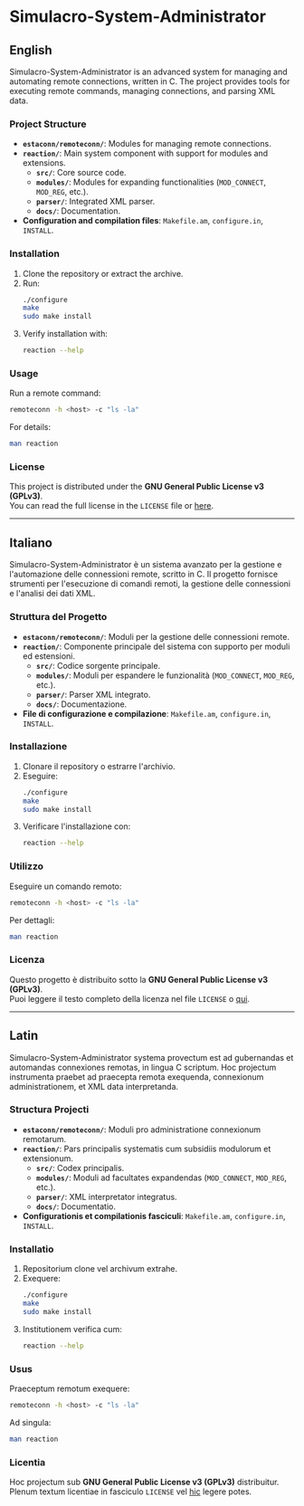 # Simulacro-System-Administrator

## English
Simulacro-System-Administrator is an advanced system for managing and automating remote connections, written in C. The project provides tools for executing remote commands, managing connections, and parsing XML data.

###  Project Structure
- **`estaconn/remoteconn/`**: Modules for managing remote connections.
- **`reaction/`**: Main system component with support for modules and extensions.
  - **`src/`**: Core source code.
  - **`modules/`**: Modules for expanding functionalities (`MOD_CONNECT`, `MOD_REG`, etc.).
  - **`parser/`**: Integrated XML parser.
  - **`docs/`**: Documentation.
- **Configuration and compilation files**: `Makefile.am`, `configure.in`, `INSTALL`.

###  Installation
1. Clone the repository or extract the archive.
2. Run:
   ```sh
   ./configure
   make
   sudo make install
   ```
3. Verify installation with:
   ```sh
   reaction --help
   ```

###  Usage
Run a remote command:
```sh
remoteconn -h <host> -c "ls -la"
```
For details:
```sh
man reaction
```

###  License
This project is distributed under the **GNU General Public License v3 (GPLv3)**.  
You can read the full license in the `LICENSE` file or [here](https://www.gnu.org/licenses/gpl-3.0.txt).

---

## Italiano
Simulacro-System-Administrator è un sistema avanzato per la gestione e l'automazione delle connessioni remote, scritto in C. Il progetto fornisce strumenti per l'esecuzione di comandi remoti, la gestione delle connessioni e l'analisi dei dati XML.

###  Struttura del Progetto
- **`estaconn/remoteconn/`**: Moduli per la gestione delle connessioni remote.
- **`reaction/`**: Componente principale del sistema con supporto per moduli ed estensioni.
  - **`src/`**: Codice sorgente principale.
  - **`modules/`**: Moduli per espandere le funzionalità (`MOD_CONNECT`, `MOD_REG`, etc.).
  - **`parser/`**: Parser XML integrato.
  - **`docs/`**: Documentazione.
- **File di configurazione e compilazione**: `Makefile.am`, `configure.in`, `INSTALL`.

###  Installazione
1. Clonare il repository o estrarre l'archivio.
2. Eseguire:
   ```sh
   ./configure
   make
   sudo make install
   ```
3. Verificare l'installazione con:
   ```sh
   reaction --help
   ```

###  Utilizzo
Eseguire un comando remoto:
```sh
remoteconn -h <host> -c "ls -la"
```
Per dettagli:
```sh
man reaction
```

###  Licenza
Questo progetto è distribuito sotto la **GNU General Public License v3 (GPLv3)**.  
Puoi leggere il testo completo della licenza nel file `LICENSE` o [qui](https://www.gnu.org/licenses/gpl-3.0.txt).

---

## Latin
Simulacro-System-Administrator systema provectum est ad gubernandas et automandas connexiones remotas, in lingua C scriptum. Hoc projectum instrumenta praebet ad praecepta remota exequenda, connexionum administrationem, et XML data interpretanda.

###  Structura Projecti
- **`estaconn/remoteconn/`**: Moduli pro administratione connexionum remotarum.
- **`reaction/`**: Pars principalis systematis cum subsidiis modulorum et extensionum.
  - **`src/`**: Codex principalis.
  - **`modules/`**: Moduli ad facultates expandendas (`MOD_CONNECT`, `MOD_REG`, etc.).
  - **`parser/`**: XML interpretator integratus.
  - **`docs/`**: Documentatio.
- **Configurationis et compilationis fasciculi**: `Makefile.am`, `configure.in`, `INSTALL`.

###  Installatio
1. Repositorium clone vel archivum extrahe.
2. Exequere:
   ```sh
   ./configure
   make
   sudo make install
   ```
3. Institutionem verifica cum:
   ```sh
   reaction --help
   ```

###  Usus
Praeceptum remotum exequere:
```sh
remoteconn -h <host> -c "ls -la"
```
Ad singula:
```sh
man reaction
```

###  Licentia
Hoc projectum sub **GNU General Public License v3 (GPLv3)** distribuitur.  
Plenum textum licentiae in fasciculo `LICENSE` vel [hic](https://www.gnu.org/licenses/gpl-3.0.txt) legere potes.

